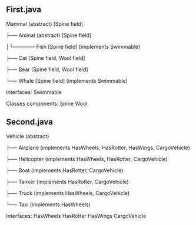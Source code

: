## First.java

Mammal (abstract) [Spine field]

├── Animal (abstract) [Spine field]

│└────── Fish [Spine field] (implements Swimmable)

├── Cat [Spine field, Wool field]

├── Bear [Spine field, Wool field]

└── Whale [Spine field] (implements Swimmable)

Interfaces:
Swimmable

Classes components:
Spine
Wool

## Second.java

Vehicle (abstract)

├── Airplane (implements HasWheels, HasRotter, HasWings, CargoVehicle)

├── Helicopter (implements HasWheels, HasRotter, CargoVehicle)

├── Boat (implements HasRotter, CargoVehicle)

├── Tanker (implements HasRotter, CargoVehicle)

├── Truck (implements HasWheels, CargoVehicle)

└── Taxi (implements HasWheels)

Interfaces:
HasWheels
HasRotter
HasWings
CargoVehicle
